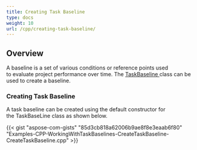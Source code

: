 ```yaml
---
title: Creating Task Baseline
type: docs
weight: 10
url: /cpp/creating-task-baseline/
---
```


## **Overview**
A baseline is a set of various conditions or reference points used to evaluate project performance over time. The [TaskBaseline ](https://apireference.aspose.com/cpp/tasks/class/aspose.tasks.task_baseline/)class can be used to create a baseline.
### **Creating Task Baseline**
A task baseline can be created using the default constructor for the TaskBaseLine class as shown below.

{{< gist "aspose-com-gists" "85d3cb818a62006b9ae8f8e3eaab6f80" "Examples-CPP-WorkingWithTaskBaselines-CreateTaskBaseline-CreateTaskBaseline.cpp" >}}
